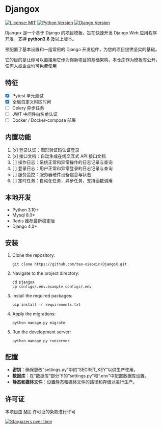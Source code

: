 # Djangox

[![License: MIT](https://img.shields.io/badge/license-MIT-blue.svg)](https://github.com/tao-xiaoxin/DjangoX/blob/main/LICENSE)
[![Python Version](https://img.shields.io/badge/python-%3E=3.8.x-green.svg)](https://python.org/)
[![Django Version](https://img.shields.io/badge/django%20versions-%3E=5.1-blue)](https://docs.djangoproject.com/zh-hans/)

Djangox 是一个基于 Django 的项目模板，旨在快速开发 Django Web 应用程序开发，支持 **python3.8** 及以上版本。

预配置了基本设置和一组常用的 Django 开发组件，为您的项目提供坚实的基础。

它的目的是让你可以直接用它作为你新项目的基础架构，本仓库作为模板库公开，任何人或企业均可免费使用

## 特征

- [x] Pytest 单元测试
- [x] 全局自定义时区时间
- [ ] Celery 异步任务
- [ ] JWT 中间件白名单认证
- [ ] Docker / Docker-compose 部署

## 内置功能

1. [x] 登录认证：图形验证码认证登录
2. [x] 接口文档：自动生成在线交互式 API 接口文档
2. [ ] 操作日志：系统正常和异常操作的日志记录与查询
3. [ ] 登录日志：用户正常和异常登录的日志记录与查询
4. [ ] 服务监控：服务器硬件设备信息与状态
5. [ ] 定时任务：自动化任务，异步任务，支持函数调用

## 本地开发

* Python 3.10+
* Mysql 8.0+
* Redis 推荐最新稳定版
* Django 4.0+

## 安装

1. Clone the repository:
   ```
   git clone https://github.com/tao-xiaoxin/DjangoX.git
   ```
2. Navigate to the project directory:
   ```
   cd DjangoX
   cp configs/.env.example configs/.env
   ```
3. Install the required packages:
   ```
   pip install -r requirements.txt
   ```
4. Apply the migrations:
   ```
   python manage.py migrate
   ```
5. Run the development server:
   ```
   python manage.py runserver
   ```

## 配置

- **密钥**：确保更改“settings.py”中的“SECRET_KEY”以供生产使用。
- **数据库**：在“数据库”部分下的“settings.py”和“.env”中配置数据库设置。
- **静态和媒体文件**：设置静态和媒体文件的路径和存储以进行生产。

## 许可证

本项目由 [MIT](https://github.com/tao-xiaoxin/DjangoX/blob/main/LICENSE) 许可证的条款进行许可

[![Stargazers over time](https://starchart.cc/tao-xiaoxin/DjangoX.svg?variant=adaptive)](https://starchart.cc/tao-xiaoxin/DjangoX)
